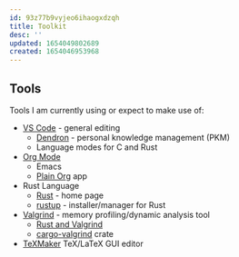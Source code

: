 ```yaml
---
id: 93z77b9vyjeo6ihaogxdzqh
title: Toolkit
desc: ''
updated: 1654049802689
created: 1654046953968
---
```


## Tools

Tools I am currently using or expect to make use of:

* [VS Code](https://code.visualstudio.com/) - general editing
  * [Dendron](https://wiki.dendron.so/) - personal knowledge management (PKM)
  * Language modes for C and Rust
* [Org Mode](https://orgmode.org/index.html)
  * Emacs
  * [Plain Org](https://plainorg.com/) app
* Rust Language
  * [Rust](https://www.rust-lang.org/) - home page
  * [rustup](https://rustup.rs/) - installer/manager for Rust
* [Valgrind](https://valgrind.org/) - memory profiling/dynamic analysis tool
  * [Rust and Valgrind](https://nnethercote.github.io/2022/01/05/rust-and-valgrind.html)
  * [cargo-valgrind](https://crates.io/crates/cargo-valgrind) crate
* [TeXMaker](https://www.xm1math.net/texmaker/) TeX/LaTeX GUI editor
